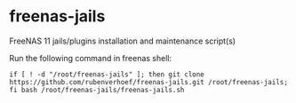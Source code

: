 # freenas-jails
FreeNAS 11 jails/plugins installation and maintenance script(s)

Run the following command in freenas shell:

``
if [ ! -d "/root/freenas-jails" ]; then git clone https://github.com/rubenverhoef/freenas-jails.git /root/freenas-jails; fi
bash /root/freenas-jails/freenas-jails.sh
``
